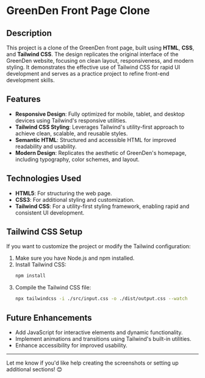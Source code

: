 # **GreenDen Front Page Clone**

## **Description**
This project is a clone of the GreenDen front page, built using **HTML**, **CSS**, and **Tailwind CSS**. The design replicates the original interface of the GreenDen website, focusing on clean layout, responsiveness, and modern styling. It demonstrates the effective use of Tailwind CSS for rapid UI development and serves as a practice project to refine front-end development skills.

## **Features**
- **Responsive Design**: Fully optimized for mobile, tablet, and desktop devices using Tailwind's responsive utilities.
- **Tailwind CSS Styling**: Leverages Tailwind's utility-first approach to achieve clean, scalable, and reusable styles.
- **Semantic HTML**: Structured and accessible HTML for improved readability and usability.
- **Modern Design**: Replicates the aesthetic of GreenDen's homepage, including typography, color schemes, and layout.

## **Technologies Used**
- **HTML5**: For structuring the web page.
- **CSS3**: For additional styling and customization.
- **Tailwind CSS**: For a utility-first styling framework, enabling rapid and consistent UI development.


## **Tailwind CSS Setup**
If you want to customize the project or modify the Tailwind configuration:
1. Make sure you have Node.js and npm installed.
2. Install Tailwind CSS:
   ```bash
   npm install
   ```
3. Compile the Tailwind CSS file:
   ```bash
   npx tailwindcss -i ./src/input.css -o ./dist/output.css --watch
   ```

## **Future Enhancements**
- Add JavaScript for interactive elements and dynamic functionality.
- Implement animations and transitions using Tailwind's built-in utilities.
- Enhance accessibility for improved usability.
---

Let me know if you'd like help creating the screenshots or setting up additional sections! 😊
